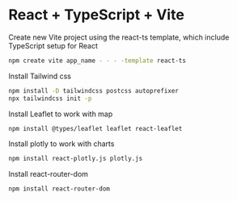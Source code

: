 # React + TypeScript + Vite
Create new Vite project using the react-ts template, which include TypeScript setup for React
```sh
npm create vite app_name - - - -template react-ts
```

Install Tailwind css
```sh
npm install -D tailwindcss postcss autoprefixer
npx tailwindcss init -p
```

Install Leaflet to work with map
```sh
npm install @types/leaflet leaflet react-leaflet
```

Install plotly  to work with charts
```sh
npm install react-plotly.js plotly.js
```


Install react-router-dom
```sh
npm install react-router-dom
```

